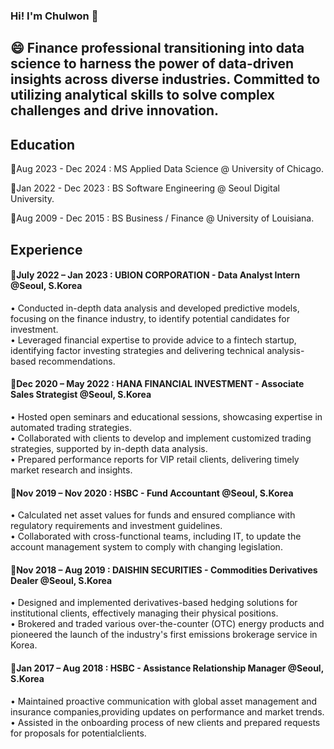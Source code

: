 ### Hi! I'm Chulwon 👋
## 😄 Finance professional transitioning into data science to harness the power of data-driven insights across diverse industries. Committed to utilizing analytical skills to solve complex challenges and drive innovation.

## Education 
🌱Aug 2023 - Dec 2024 : MS Applied Data Science @ University of Chicago.

🌱Jan 2022 - Dec 2023 : BS Software Engineering @ Seoul Digital University.

🌱Aug 2009 - Dec 2015 : BS Business / Finance @ University of Louisiana.


## Experience
#### 🔭July 2022 – Jan 2023 : UBION CORPORATION - Data Analyst Intern @Seoul, S.Korea 
• Conducted in-depth data analysis and developed predictive models, focusing on the finance industry, to identify potential candidates for investment.\
• Leveraged financial expertise to provide advice to a fintech startup, identifying factor investing strategies and delivering technical analysis-based recommendations.
    
#### 🔭Dec 2020 – May 2022 : HANA FINANCIAL INVESTMENT - Associate Sales Strategist @Seoul, S.Korea 
• Hosted open seminars and educational sessions, showcasing expertise in automated trading strategies.\
• Collaborated with clients to develop and implement customized trading strategies, supported by in-depth data analysis.\
• Prepared performance reports for VIP retail clients, delivering timely market research and insights.
    
#### 🔭Nov 2019 – Nov 2020 : HSBC - Fund Accountant @Seoul, S.Korea
• Calculated net asset values for funds and ensured compliance with regulatory requirements and investment guidelines.\
• Collaborated with cross-functional teams, including IT, to update the account management system to comply with changing legislation.

#### 🔭Nov 2018 – Aug 2019 : DAISHIN SECURITIES - Commodities Derivatives Dealer @Seoul, S.Korea 
• Designed and implemented derivatives-based hedging solutions for institutional clients, effectively managing their physical positions.\
• Brokered and traded various over-the-counter (OTC) energy products and pioneered the launch of the industry's first emissions brokerage service in Korea.

#### 🔭Jan 2017 – Aug 2018 : HSBC - Assistance Relationship Manager @Seoul, S.Korea
• Maintained proactive communication with global asset management and insurance companies,providing updates on performance and market trends.\
• Assisted in the onboarding process of new clients and prepared requests for proposals for potentialclients.



<!--
**chulwonchae/chulwonchae** is a ✨ _special_ ✨ repository because its `README.md` (this file) appears on your GitHub profile.

Here are some ideas to get you started:

- 🔭 I’m currently working on ...
- 🌱 I’m currently learning ...
- 👯 I’m looking to collaborate on ...
- 🤔 I’m looking for help with ...
- 💬 Ask me about ...
- 📫 How to reach me: ...
- 😄 Pronouns: ...
- ⚡ Fun fact: ...
-->
